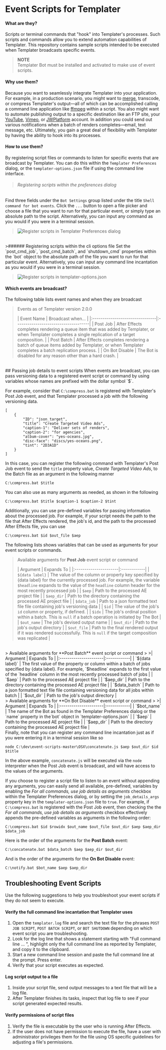 # Event Scripts for Templater

#### What are they?
Scripts or terminal commands that "hook" into Templater's processes.  Such scripts and commands allow you to extend automation capabilities of Templater.  This repository contains sample scripts intended to be executed when Templater broadcasts specific events.  
>**NOTE** </br>Templater Bot must be installed and activated to make use of event scripts.

#### Why use them?
Because you want to seamlessly integrate Templater into your application.  For example, in a production scenario, you might want to [merge](http://github.com/dataclay/event-scripts/), transcode, or compress Templater's output—all of which can be accomplished calling a command line application like [ffmpeg](https://www.ffmpeg.org) within a script.  You also might want to automate publishing output to a specific destination like an FTP site, your [YouTube](https://developers.google.com/youtube/v3/docs/), [Vimeo](https://developer.vimeo.com/api/upload/videos), or [JWPlatform](https://developer.jwplayer.com/jw-platform/reference/v1/#) account.  In addition you could send out various notifications when a batch of renders completes—email, text message, etc.  Ultimately, you gain a great deal of flexibility with Templater by having the ability to hook into its processes.

#### How to use them?
By registering script files or commands to listen for specific events that are broadcast by Templater.  You can do this within the `Templater Preferences` dialog, or the `templater-options.json` file if using the command line interface.  

>###### Registering scripts within the preferences dialog
Find three fields under the `Bot Settings` group listed under the title `Shell command for bot events`.  Click the `...` button to open a file picker and choose a file that you want to run for that particular event, or simply type an absolute path to the script.  Alternatively, you can input any command as you would if you were in a terminal session.

>![Register scripts in Templater Preferences dialog](http://dataclay.com/images/screenshots/event-scripts-prefs.png)

<br>
>###### Registering scripts within the cli options file
Set the `post_cmd_job`, `post_cmd_batch`, and `shutdown_cmd` properties within the `bot` object to the absolute path of the file you want to run for that particular event.  Alternatively, you can input any command line incantation as you would if you were in a terminal session.

>![Register scripts in templater-options.json](http://dataclay.com/images/screenshots/event-scripts-opts.png)

#### Which events are broadcast?
The following table lists event names and when they are broadcast

>Events as of Templater version 2.0.0
>
>| Event Name                 |             Broadcast when...              |
|:--------------------------------|:-------------------------------------|
| Post Job                        | After Effects completes rendering a queue item that was added by Templater, or when Templater completes a single replication of a target composition. |
| Post Batch                     | After Effects completes rendering a batch of queue items added by Templater, or when Templater completes a batch replication process. |
| On Bot Disable              | The Bot is disabled for any reason other than a hard crash.  |
>

</br>
## Passing job details to event scripts
When events are broadcast, you can pass versioning data to a registered event script or command by using variables whose names are prefixed with the dollar symbol `$`.  

For example, consider that `C:\compress.bat` is registered with Templater's Post Job event, and that Templater processed a job with the following versioning data.

	[
		{
			"ID": "json_target",
			"title": "Create Targeted Video Ads",
			"caption-1": "Deliver sets of renders",
			"caption-2": "for agencies",
			"album-cover": "yes-oceans.jpg",
			"disc-face": "discs/yes-oceans.png",
			"tint": "2D3A1D"
		}
	]
	
In this case, you can register the following command with Templater's Post Job event to send the `title` property value, *Create Targeted Video Ads*, to the Batch file as an argument in the following manner

	C:\compress.bat $title
	
You can also use as many arguments as needed, as shown in the following
	
	C:\compress.bat $title $caption-1 $caption-2 $tint
	
Additionally, you can use pre-defined variables for passing information about the processed job.  For example, if your script needs the path to the file that After Effects rendered, the job's id, and the path to the processed After Effects file, you can use

	C:\compress.bat $id $out_file $aep
	
The following lists shows variables that can be used as arguments for your event scripts or commands.

> Available arguments for **Post Job** event script or command
>
>| Argument | Expands To |
|:----------------------|:------------|
| `${data label}`               | The value of the column or property key specified by {data label} for the currently processed job. For example, the variable `$headline` expands to the value of the `headline` column header for the most recently processed job              |
| `$aep`               | Path to the processed AE project file            |
| `$aep_dir`         | Path to the directory containing the processed AE project file           |
| `$data_job`       | Path to a json formatted text file file containing job's versioning data            |
| `$id`                  | The value of the job's `id` column or property, if defined.           |
| `$idx`                | The job's ordinal position within a batch.  This is `null` if a batch operation is initiated by The Bot           |
| `$out_name`     | The job's devised output name            |
| `$out_dir`          | Path to the job's output directory |
| `$out_file`         | Path to the final rendered output if it was rendered successfully. This is `null` if the target composition was replicated           |

</br>
> Available arguments for **Post Batch** event script or command
>
>| Argument | Expands To |
|:----------------------|:------------|
| `${data label}`    | The first value of the property or column within a batch of jobs specified by {data label}.  For example, `$headline` expands to the first value of the `headline` column in the most recently processed batch of jobs               |
| `$aep`                | Path to the processed AE project file           |
| `$aep_dir`          | Path to the directory containing the processed AE project file            |
| `$data_batch`    | Path to a json formatted text file file containing versioning data for all jobs within batch           |
| `$out_dir`           | Path to the job's output directory            |

</br>
> Available arguments for **On Bot Disable** event script or command
>
>| Argument | Expands To |
|:----------------------|:------------|
| `$bot_name`      | The name of the Bot as found in the Templater Preferences dialog or the `name` property in the`bot` object in `templater-options.json`          |
| `$aep`                | Path to the processed AE project file           |
| `$aep_dir`          | Path to the directory containing the processed AE project file            |

</br>
Finally, note that you can register any command line incantation just as if you were entering it in a terminal session like so

	node C:\dev\event-scripts-master\OSX\concatenate.js $aep $out_dir $id $title

In the above example, `concatenate.js` will be executed via the `node` interpreter when the Post Job event is broadcast, and will have access to the values of the arguments.

If you choose to register a script file to listen to an event without appending any arguments, you can easily send all available, pre-defined, variables by enabling the *For all commands, use job details as arguments* checkbox within the Templater Preferences dialog, or by setting the `job_details_args` property key in the `templater-options.json` file to `true`.  For example, if `C:\compress.bat` is registered with the Post Job event, then checking the the *For all commands, use job details as arguments* checkbox effectively appends the pre-defined variables as arguments in the following order:

	C:\compress.bat $id $rowidx $out_name $out_file $out_dir $aep $aep_dir $data_job

Here is the order of the arguments for the **Post Batch** event:

	C:\concatenate.bat $data_batch $aep $aep_dir $out_dir
	
And is the order of the arguments for the **On Bot Disable** event:

	C:\notify.bat $bot_name $aep $aep_dir

## Troubleshooting Event Scripts
Use the following suggestions to help you troubleshoot your event scripts if they do not seem to execute.  

#### Verify the full command line incantation that Templater uses
1.  Open the `templater.log` file and search the text file for the phrases `POST JOB SCRIPT`, `POST BATCH SCRIPT`, or `BOT SHUTDOWN` depending on which event script you are troubleshooting.  
2.  Look for the log line that shows a statement starting with "Full command line ... ", highlight only the full command line as reported by Templater, and copy it to the clipboard.
3.  Start a new command line session and paste the full command line at the prompt.  Press enter.
4.  Verify that your script executes as expected.

#### Log script output to a file
1. Inside your script file, send output messages to a text file that will be a log file.
2. After Templater finishes its tasks, inspect that log file to see if your script generated expected results.

#### Verify permissions of script files
1.  Verify the file is executable by the user who is running After Effects.  
2.  If the user does not have permission to execute the file, have a user with administrator privileges  them for the file using OS specific guidelines for adjusting a file's permissions.

